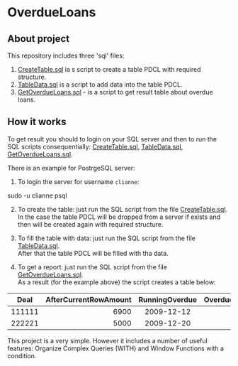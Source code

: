 # OverdueLoans

## About project
This repository includes three 'sql' files:  
  1. [CreateTable.sql](https://github.com/DmitryOstroushko/OverdueLoans/blob/main/CreateTable.sql) ia s script to create a table PDCL with required structure.  
  2. [TableData.sql](https://github.com/DmitryOstroushko/OverdueLoans/blob/main/TableData.sql) is a script to add data into the table PDCL.  
  3. [GetOverdueLoans.sql](https://github.com/DmitryOstroushko/OverdueLoans/blob/main/GetOverdueLoans.sql) - is a script to get result table about overdue loans.  

## How it works
To get result you should to login on your SQL server and then to run the SQL scripts consequentially: [CreateTable.sql](https://github.com/DmitryOstroushko/OverdueLoans/blob/main/CreateTable.sql), [TableData.sql](https://github.com/DmitryOstroushko/OverdueLoans/blob/main/TableData.sql), [GetOverdueLoans.sql](https://github.com/DmitryOstroushko/OverdueLoans/blob/main/GetOverdueLoans.sql).  

There is an example for PostrgeSQL server:  

1. To login the server for username `clianne`:  

sudo -u clianne psql  

2. To create the table: just run the SQL script from the file [CreateTable.sql](https://github.com/DmitryOstroushko/OverdueLoans/blob/main/CreateTable.sql).  
In the case the table PDCL will be dropped from a server if exists and then will be created again with required structure.  

3. To fill the table with data: just run the SQL script from the file [TableData.sql](https://github.com/DmitryOstroushko/OverdueLoans/blob/main/TableData.sql).  
After that the table PDCL will be filled with tha data.  

4. To get a report: just run the SQL script from the file [GetOverdueLoans.sql](https://github.com/DmitryOstroushko/OverdueLoans/blob/main/GetOverdueLoans.sql).  
As a result (for the example above) the script creates a table below:  


|  Deal  | AfterCurrentRowAmount | RunningOverdue | OverduePeriod |  
|:--------:|-----------------------:|:----------------:|---------------:|  
|111111|6900 |2009-12-12|4033 |  
|222221|5000 |2009-12-20|4025 |   

This project is a very simple. However it includes a number of useful features: Organize Complex Queries (WITH) and Window Functions with a condition.  
